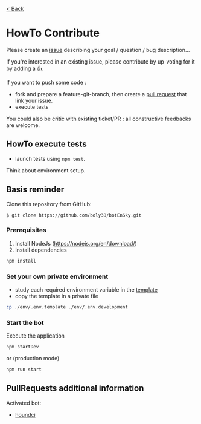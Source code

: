 [ < Back](../README.md)

# HowTo Contribute

Please create an [issue](https://github.com/boly38/botEnSky/issues) describing your goal / question / bug description...

If you're interested in an existing issue, please contribute by up-voting for it by adding a :+1:.

If you want to push some code :
- fork and prepare a feature-git-branch, then create a [pull request](https://github.com/boly38/botEnSky/pulls) that link your issue.
- execute tests

You could also be critic with existing ticket/PR : all constructive feedbacks are welcome.

## HowTo execute tests
* launch tests using `npm test`.

Think about environment setup.


## Basis reminder
Clone this repository from GitHub:

```
$ git clone https://github.com/boly38/botEnSky.git
```

### Prerequisites

1. Install NodeJs (https://nodejs.org/en/download/)
2. Install dependencies
```bash
npm install
```

### Set your own private environment

- study each required environment variable in the [template](../env/.env.template)
- copy the template in a private file
```bash 
cp ./env/.env.template ./env/.env.development
```

### Start the bot

Execute the application
```bash
npm startDev
```
or (production mode)
```bash
npm run start
```

## PullRequests additional information
Activated bot:
- [houndci](https://houndci.com/)
